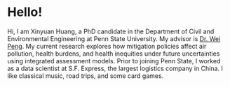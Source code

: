 # Hello! 

Hi, I am Xinyuan Huang, a PhD candidate in the Department of Civil and Environmental Engineering at Penn State University. My advisor is [Dr. Wei Peng](https://www.weipengenergy.com). My current research explores how mitigation policies affect air pollution, health burdens, and health inequities under future uncertainties using integrated assessment models. Prior to joining Penn State, I worked as a data scientist at S.F. Express, the largest logistics company in China. I like classical music, road trips, and some card games.

<!---
vxhuang/vxhuang is a ✨ special ✨ repository because its `README.md` (this file) appears on your GitHub profile.
You can click the Preview link to take a look at your changes.
--->
